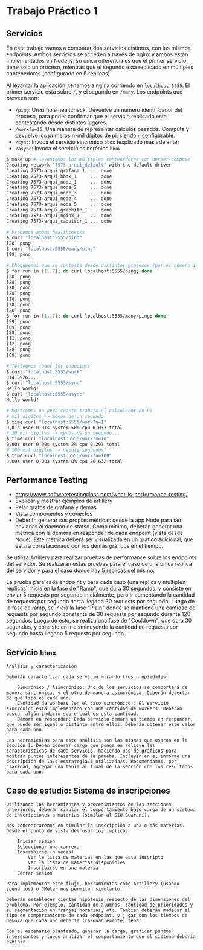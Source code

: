 # Trabajo Práctico 1

## Servicios

En este trabajo vamos a comparar dos servicios distintos, con los mismos endpoints. Ambos servicios se acceden a través de nginx y ambos están implementados en Node.js; su unica diferencia es que el primer servicio tiene solo un proceso, mientras que el segundo esta replicado en múltiples contenedores (configurado en 5 réplicas).

Al levantar la aplicación, tenemos a nginx corriendo en `localhost:5555`. El primer servicio esta sobre `/`, y el segundo en `/many`. Los endpoints que proveen son:

- `/ping`: Un simple healtcheck. Devuelve un número identificador del proceso, para poder confirmar que el servicio replicado esta contestando desde distintos lugares.
- `/work?n=15`: Una manera de representar cálculos pesados. Computa y devuelve los primeros n-mil dígitos de pi, siendo `n` configurable.
- `/sync`: Invoca el servicio sincrónico `bbox` (explicado más adelante)
- `/async`: Invoca el servicio asincrónico `bbox`

```zsh
$ make up # levantamos los múltiples contenedores con docker-compose
Creating network "7573-arqui_default" with the default driver
Creating 7573-arqui_grafana_1  ... done
Creating 7573-arqui_bbox_1     ... done
Creating 7573-arqui_node_1     ... done
Creating 7573-arqui_node_2     ... done
Creating 7573-arqui_node_3     ... done
Creating 7573-arqui_node_4     ... done
Creating 7573-arqui_node_5     ... done
Creating 7573-arqui_graphite_1 ... done
Creating 7573-arqui_nginx_1    ... done
Creating 7573-arqui_cadvisor_1 ... done

# Probemos ambos healthchecks
$ curl "localhost:5555/ping"
[28] pong
$ curl "localhost:5555/many/ping"
[99] pong

# Chequeemos que se contesta desde distintos procesos (por el número identificador)
$ for run in {1..7}; do curl localhost:5555/ping; done
[28] pong
[28] pong
[28] pong
[28] pong
[28] pong
[28] pong
[28] pong
$ for run in {1..7}; do curl localhost:5555/many/ping; done
[99] pong
[69] pong
[28] pong
[11] pong
[12] pong
[28] pong
[69] pong

# Testeemos todos los endpoints
$ curl "localhost:5555/work"
31415926...
$ curl "localhost:5555/sync"
Hello world!
$ curl "localhost:5555/async"
Hello world!

# Mostremos un poco cuanto trabaja el calculador de Pi
# mil digitos -> menos de un segundo
$ time curl "localhost:5555/work?n=1"
0,01s user 0,01s system 50% cpu 0,037 total
# 10 mil digitos -> menos de un segundo...
$ time curl "localhost:5555/work?n=10"
0,00s user 0,00s system 2% cpu 0,297 total
# 100 mil digitos -> veinte segundos!
$ time curl "localhost:5555/work?n=100"
0,00s user 0,00s system 0% cpu 20,632 total
```

## Performance Testing

- https://www.softwaretestingclass.com/what-is-performance-testing/
- Explicar y mostrar ejemplos de artillery
- Pelar grafos de grafana y demas
- Vista componentes y conectos
- Deberán generar sus propias métricas desde la app Node para ser enviadas al daemon de statsd. Como mínimo, deberán generar una métrica con la demora en responder de cada endpoint (vista desde Node). Este métrica deberá ser visualizada en un gráfico adicional, que estará correlacionado con los demás gráficos en el tiempo.

Se utiliza Artillery para realizar pruebas de performance sobre los endpoints del servidor. Se realizaran estas pruebas para el caso de una unica replica del servidor y para el caso donde hay 5 replicas del mismo.

La prueba para cada endpoint y para cada caso (una replica y multiples replicas) inicia en la fase de "Ramp", que dura 30 segundos, y consiste en enviar 5 requests por segundo inicialmente, pero ir aumentando la cantidad de requests por segundo hasta llegar a 30 requests por segundo. Luego de la fase de ramp, se inicia la fase "Plain" donde se mantiene una cantidad de requests por segundo constante de 30 requests por segundo durante 120 segundos. Luego de esto, se realiza una fase de "Cooldown", que dura 30 segundos, y consiste en ir disminuyendo la cantidad de requests por segundo hasta llegar a 5 requests por segundo.

## Servicio `bbox`

```
Análisis y caracterización

Deberán caracterizar cada servicio mirando tres propiedades:

    Sincrónico / Asincrónico: Uno de los servicios se comportará de manera sincrónica, y el otro de manera asincrónica. Deberán detectar de qué tipo es cada uno.
    Cantidad de workers (en el caso sincrónico): El servicio sincrónico está implementado con una cantidad de workers. Deberán buscar algún indicio sobre cuál es esta cantidad.
    Demora en responder: Cada servicio demora un tiempo en responder, que puede ser igual o distinto entre ellos. Deberán obtener este valor para cada uno.

Las herramientas para este análisis son las mismas que usaron en la Sección 1. Deben generar carga que ponga en relieve las características de cada servicio, haciendo uso de gráficos para mostrar puntos interesantes de la prueba. Incluyan en el informe una descripción de la/s estrategia/s utilizada/s. Recomendamos, por claridad, agregar una tabla al final de la sección con los resultados para cada uno.
```

## Caso de estudio: Sistema de inscripciones

```
Utilizando las herramientas y procedimientos de las secciones anteriores, deberán simular el comportamiento bajo carga de un sistema de inscripciones a materias (similar al SIU Guaraní).

Nos concentraremos en simular la inscripción a una o más materias. Desde el punto de vista del usuario, implica:

    Iniciar sesión
    Seleccionar una carrera
    Inscribirse (n veces)
        Ver la lista de materias en las que está inscripto
        Ver la lista de materias disponibles
        Inscribirse en una materia
    Cerrar sesión

Para implementar este flujo, herramientas como Artillery (usando scenarios) o JMeter nos permiten simularlo.

Deberán establecer ciertas hipótesis respecto de las dimensiones del problema. Por ejemplo, cantidad de alumnos, cantidad de prioridades y su segmentación en franjas horarias, etc. También deberán modelar el tipo de comportamiento de cada endpoint, y jugar con los tiempos de demora que cada uno debería (razonablemente) tener.

Con el escenario planteado, generar la carga, graficar puntos interesantes y luego analizar el comportamiento que el sistema debería exhibir.
```
